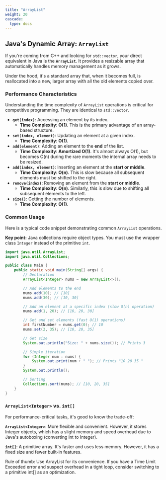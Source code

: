 ```yaml
---
title: "ArrayList"
weight: 20
cascade:
  type: docs
---
```


## Java's Dynamic Array: `ArrayList`

If you're coming from C++ and looking for `std::vector`, your direct equivalent in Java is the **`ArrayList`**. It provides a resizable array that automatically handles memory management as it grows.

Under the hood, it's a standard array that, when it becomes full, is reallocated into a new, larger array with all the old elements copied over.

### Performance Characteristics

Understanding the time complexity of `ArrayList` operations is critical for competitive programming. They are identical to `std::vector`.

* **`get(index)`**: Accessing an element by its index.
  * **Time Complexity**: **O(1)**. This is the primary advantage of an array-based structure.
* **`set(index, element)`**: Updating an element at a given index.
  * **Time Complexity**: **O(1)**.
* **`add(element)`**: Adding an element to the **end** of the list.
  * **Time Complexity**: **Amortized O(1)**. It's almost always O(1), but becomes O(n) during the rare moments the internal array needs to be resized.
* **`add(index, element)`**: Inserting an element at the **start or middle**.
  * **Time Complexity**: **O(n)**. This is slow because all subsequent elements must be shifted to the right.
* **`remove(index)`**: Removing an element from the **start or middle**.
  * **Time Complexity**: **O(n)**. Similarly, this is slow due to shifting all subsequent elements to the left.
* **`size()`**: Getting the number of elements.
  * **Time Complexity**: **O(1)**.

### Common Usage

Here is a typical code snippet demonstrating common `ArrayList` operations.

**Key point:** Java collections require object types. You must use the wrapper class `Integer` instead of the primitive `int`.

```java
import java.util.ArrayList;
import java.util.Collections;

public class Main {
    public static void main(String[] args) {
        // Declaration
        ArrayList<Integer> nums = new ArrayList<>();

        // Add elements to the end
        nums.add(10); // [10]
        nums.add(30); // [10, 30]

        // Add an element at a specific index (slow O(n) operation)
        nums.add(1, 20); // [10, 20, 30]

        // Get and set elements (fast O(1) operations)
        int firstNumber = nums.get(0); // 10
        nums.set(2, 35); // [10, 20, 35]

        // Get size
        System.out.println("Size: " + nums.size()); // Prints 3

        // Simple iteration
        for (Integer num : nums) {
            System.out.print(num + " "); // Prints "10 20 35 "
        }
        System.out.println();

        // Sorting
        Collections.sort(nums); // [10, 20, 35]
    }
}
```

### `ArrayList<Integer>` vs. `int[]`

For performance-critical tasks, it's good to know the trade-off:

**`ArrayList<Integer>`**: More flexible and convenient. However, it stores Integer objects, which has a slight memory and speed overhead due to Java's autoboxing (converting int to Integer).

**`int[]`**: A primitive array. It's faster and uses less memory. However, it has a fixed size and fewer built-in features.

Rule of thumb: Use ArrayList for its convenience. If you have a Time Limit Exceeded error and suspect overhead in a tight loop, consider switching to a primitive int[] as an optimization.
